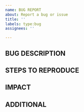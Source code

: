 ```yaml
---
name: BUG REPORT
about: Report a bug or issue
title: ''
labels: type:bug
assignees: ''

---
```


## BUG DESCRIPTION
<!--Describe the problem..-->

## STEPS TO REPRODUCE
<!--Steps to reproduce the behavior (input file, or modifications to an existing input file, etc.)-->

## IMPACT
<!--Is the bug a blocker or annoying?-->

## ADDITIONAL
<!--Useful information. e.g., OS, virtual environment, etc.-->
